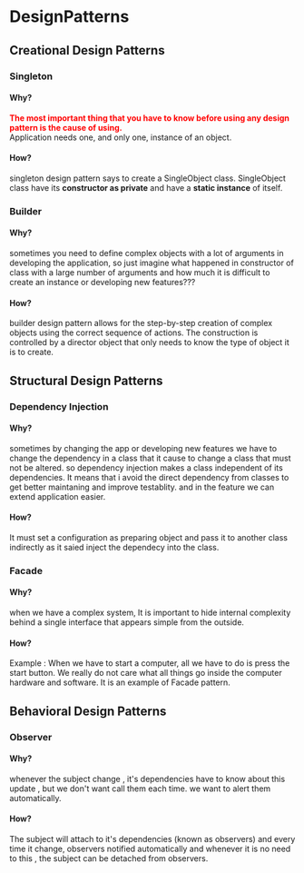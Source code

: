 # DesignPatterns

## Creational Design Patterns

###  Singleton

#### Why?

<b style='color:red'> The most important thing that you have to know before using any design pattern is the cause of using. </b></br>
Application needs one, and only one, instance of an object.


#### How?

singleton design pattern says to create a SingleObject class. SingleObject class have its <b>constructor as private</b> and have a <b>static instance</b> of itself.

### Builder

#### Why?

sometimes you need to define complex objects with a lot of arguments in developing the application, so just imagine what happened in constructor of class with a large number of arguments and how much it is difficult to create an instance or developing new features???


#### How?

builder design pattern allows for the step-by-step creation of complex objects using the correct sequence of actions. The construction is controlled by a director object that only needs to know the type of object it is to create.


## Structural Design Patterns

### Dependency Injection

#### Why?

sometimes by changing the app or developing new features we have to change the dependency in a class that it cause to change a class that must not be altered. so dependency injection makes a class independent of its dependencies. It means that i avoid the direct dependency from classes to get better maintaning and improve testablity. and in the feature we can extend application easier.


#### How?

It must set a configuration as preparing object and pass it to another class indirectly as it saied inject the dependecy into the class. 


### Facade

#### Why?

when we have a complex system, It is important to hide internal complexity behind a single interface that appears simple from the outside.

#### How?

Example : When we have to start a computer, all we have to do is press the start button. We really do not care what all things go inside the computer hardware and software. It is an example of Facade pattern.


## Behavioral Design Patterns

### Observer


#### Why?

whenever the subject change , it's dependencies have to know about this update , but we don't want call them each time. we want to alert them automatically.

#### How?

The subject will attach to it's dependencies (known as observers) and every time it change, observers notified automatically and whenever it is no need to this , the subject can be detached from observers.
